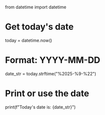 from datetime import datetime

# Get today's date
today = datetime.now()

# Format: YYYY-MM-DD
date_str = today.strftime("%2025-%9-%22")

# Print or use the date
print(f"Today's date is: {date_str}")
